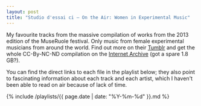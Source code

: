 ```yaml
---
layout: post
title: "Studio d'essai ci – On the Air: Women in Experimental Music"
---
```


My favourite tracks from the massive compilation of works from the 2013 edition of the MuseRuole festival. Only music from female experimental musicians from around the world. Find out more on their [Tumblr](http://museruole2013.tumblr.com/about) and get the whole CC-By-NC-ND compilation on the [Internet Archive](https://archive.org/details/ontheair_jukebox) (got a spare 1.8 GB?).

You can find the direct links to each file in the playlist below; they also point to fascinating information about each track and each artist, which I haven't been able to read on air because of lack of time.

 {% include /playlists/{{ page.date | date: "%Y-%m-%d" }}.md %}

